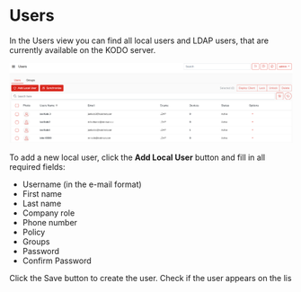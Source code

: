 # Users

In the Users view you can find all local users and LDAP users, that are currently available on the KODO server.

![](../../.gitbook/assets/image%20%2846%29.png)

To add a new local user, click the **Add Local User** button and fill in all required fields:

* Username \(in the e-mail format\) 
* First name 
* Last name 
* Company role 
* Phone number 
* Policy  
* Groups 
* Password 
* Confirm Password 

Click the Save button to create the user. Check if the user appears on the lis





 

